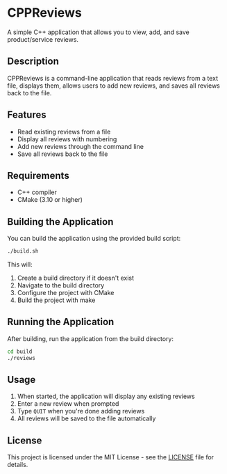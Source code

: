 # CPPReviews

A simple C++ application that allows you to view, add, and save product/service reviews.

## Description

CPPReviews is a command-line application that reads reviews from a text file, displays them, allows users to add new reviews, and saves all reviews back to the file.

## Features

- Read existing reviews from a file
- Display all reviews with numbering
- Add new reviews through the command line
- Save all reviews back to the file

## Requirements

- C++ compiler
- CMake (3.10 or higher)

## Building the Application

You can build the application using the provided build script:

```bash
./build.sh
```

This will:
1. Create a build directory if it doesn't exist
2. Navigate to the build directory
3. Configure the project with CMake
4. Build the project with make

## Running the Application

After building, run the application from the build directory:

```bash
cd build
./reviews
```

## Usage

1. When started, the application will display any existing reviews
2. Enter a new review when prompted
3. Type `QUIT` when you're done adding reviews
4. All reviews will be saved to the file automatically

## License

This project is licensed under the MIT License - see the [LICENSE](LICENSE) file for details.